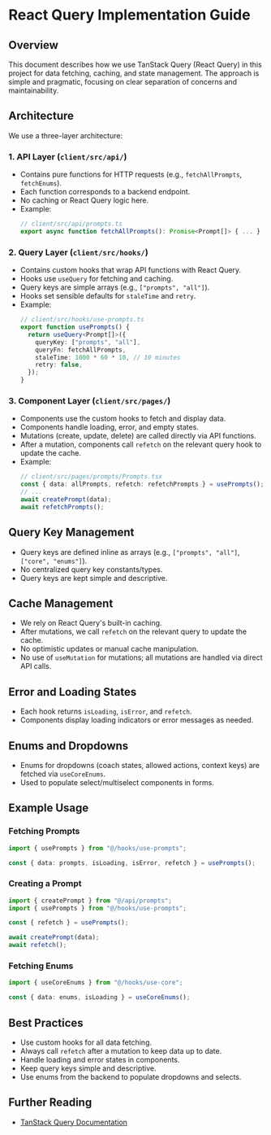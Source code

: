 # React Query Implementation Guide

## Overview

This document describes how we use TanStack Query (React Query) in this project for data fetching, caching, and state management. The approach is simple and pragmatic, focusing on clear separation of concerns and maintainability.

## Architecture

We use a three-layer architecture:

### 1. **API Layer** (`client/src/api/`)

- Contains pure functions for HTTP requests (e.g., `fetchAllPrompts`, `fetchEnums`).
- Each function corresponds to a backend endpoint.
- No caching or React Query logic here.
- Example:  
  ```typescript
  // client/src/api/prompts.ts
  export async function fetchAllPrompts(): Promise<Prompt[]> { ... }
  ```

### 2. **Query Layer** (`client/src/hooks/`)

- Contains custom hooks that wrap API functions with React Query.
- Hooks use `useQuery` for fetching and caching.
- Query keys are simple arrays (e.g., `["prompts", "all"]`).
- Hooks set sensible defaults for `staleTime` and `retry`.
- Example:
  ```typescript
  // client/src/hooks/use-prompts.ts
  export function usePrompts() {
    return useQuery<Prompt[]>({
      queryKey: ["prompts", "all"],
      queryFn: fetchAllPrompts,
      staleTime: 1000 * 60 * 10, // 10 minutes
      retry: false,
    });
  }
  ```

### 3. **Component Layer** (`client/src/pages/`)

- Components use the custom hooks to fetch and display data.
- Components handle loading, error, and empty states.
- Mutations (create, update, delete) are called directly via API functions.
- After a mutation, components call `refetch` on the relevant query hook to update the cache.
- Example:
  ```typescript
  // client/src/pages/prompts/Prompts.tsx
  const { data: allPrompts, refetch: refetchPrompts } = usePrompts();
  // ...
  await createPrompt(data);
  await refetchPrompts();
  ```

## Query Key Management

- Query keys are defined inline as arrays (e.g., `["prompts", "all"]`, `["core", "enums"]`).
- No centralized query key constants/types.
- Query keys are kept simple and descriptive.

## Cache Management

- We rely on React Query's built-in caching.
- After mutations, we call `refetch` on the relevant query to update the cache.
- No optimistic updates or manual cache manipulation.
- No use of `useMutation` for mutations; all mutations are handled via direct API calls.

## Error and Loading States

- Each hook returns `isLoading`, `isError`, and `refetch`.
- Components display loading indicators or error messages as needed.

## Enums and Dropdowns

- Enums for dropdowns (coach states, allowed actions, context keys) are fetched via `useCoreEnums`.
- Used to populate select/multiselect components in forms.

## Example Usage

### Fetching Prompts

```typescript
import { usePrompts } from "@/hooks/use-prompts";

const { data: prompts, isLoading, isError, refetch } = usePrompts();
```

### Creating a Prompt

```typescript
import { createPrompt } from "@/api/prompts";
import { usePrompts } from "@/hooks/use-prompts";

const { refetch } = usePrompts();

await createPrompt(data);
await refetch();
```

### Fetching Enums

```typescript
import { useCoreEnums } from "@/hooks/use-core";

const { data: enums, isLoading } = useCoreEnums();
```

## Best Practices

- Use custom hooks for all data fetching.
- Always call `refetch` after a mutation to keep data up to date.
- Handle loading and error states in components.
- Keep query keys simple and descriptive.
- Use enums from the backend to populate dropdowns and selects.

## Further Reading

- [TanStack Query Documentation](https://tanstack.com/query/latest)
